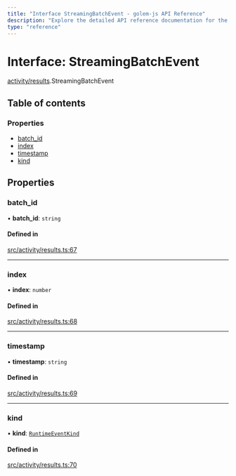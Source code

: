 ```yaml
---
title: "Interface StreamingBatchEvent - golem-js API Reference"
description: "Explore the detailed API reference documentation for the Interface StreamingBatchEvent within the golem-js SDK for the Golem Network."
type: "reference"
---
```

# Interface: StreamingBatchEvent

[activity/results](../modules/activity_results).StreamingBatchEvent

## Table of contents

### Properties

- [batch\_id](activity_results.StreamingBatchEvent#batch_id)
- [index](activity_results.StreamingBatchEvent#index)
- [timestamp](activity_results.StreamingBatchEvent#timestamp)
- [kind](activity_results.StreamingBatchEvent#kind)

## Properties

### batch\_id

• **batch\_id**: `string`

#### Defined in

[src/activity/results.ts:67](https://github.com/golemfactory/golem-js/blob/552d481/src/activity/results.ts#L67)

___

### index

• **index**: `number`

#### Defined in

[src/activity/results.ts:68](https://github.com/golemfactory/golem-js/blob/552d481/src/activity/results.ts#L68)

___

### timestamp

• **timestamp**: `string`

#### Defined in

[src/activity/results.ts:69](https://github.com/golemfactory/golem-js/blob/552d481/src/activity/results.ts#L69)

___

### kind

• **kind**: [`RuntimeEventKind`](activity_results.RuntimeEventKind)

#### Defined in

[src/activity/results.ts:70](https://github.com/golemfactory/golem-js/blob/552d481/src/activity/results.ts#L70)
